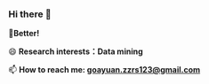 ### Hi there 👋

**:raising_hand:Better!**

😄 **Research interests：Data mining**

📫 **How to reach me: goayuan.zzrs123@gmail.com**

